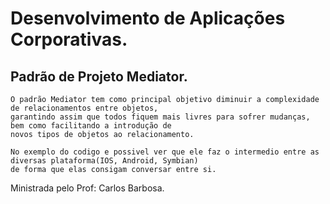 # Desenvolvimento de Aplicações Corporativas.

## Padrão de Projeto Mediator.

	O padrão Mediator tem como principal objetivo diminuir a complexidade de relacionamentos entre objetos,
	garantindo assim que todos fiquem mais livres para sofrer mudanças, bem como facilitando a introdução de
	novos tipos de objetos ao relacionamento.

	No exemplo do codigo e possivel ver que ele faz o intermedio entre as diversas plataforma(IOS, Android, Symbian)
	de forma que elas consigam conversar entre si.

Ministrada pelo Prof: Carlos Barbosa.
